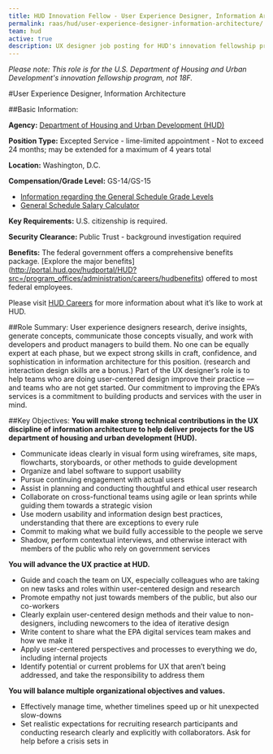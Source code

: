 ```yaml
---
title: HUD Innovation Fellow - User Experience Designer, Information Architecture
permalink: raas/hud/user-experience-designer-information-architecture/
team: hud
active: true
description: UX designer job posting for HUD's innovation fellowship program.
---
```


*Please note: This role is for the U.S. Department of Housing and Urban Development's innovation fellowship program, not 18F.*

#User Experience Designer, Information Architecture

##Basic Information:

**Agency:** [Department of Housing and Urban Development (HUD)](http://portal.hud.gov/hudportal/HUD)

**Position Type:** Excepted Service - lime-limited appointment - Not to exceed 24 months; may be extended for a maximum of 4 years total

**Location:** Washington, D.C.

**Compensation/Grade Level:** GS-14/GS-15

- [Information regarding the General Schedule Grade Levels](https://www.opm.gov/policy-data-oversight/pay-leave/pay-systems/general-schedule)
- [General Schedule Salary Calculator](https://www.opm.gov/policy-data-oversight/pay-leave/salaries-wages/2016/general-schedule-gs-salary-calculator/)

**Key Requirements:** U.S. citizenship is required.

**Security Clearance:** Public Trust - background investigation required

**Benefits:** The federal government offers a comprehensive benefits package. [Explore the major benefits] (http://portal.hud.gov/hudportal/HUD?src=/program_offices/administration/careers/hudbenefits) offered to most federal employees. 

Please visit [HUD Careers](http://portal.hud.gov/hudportal/HUD?src=/program_offices/administration/careers) for more information about what it’s like to work at HUD.
 
##Role Summary:
User experience designers research, derive insights, generate concepts, communicate those concepts visually, and work with developers and product managers to build them. No one can be equally expert at each phase, but we expect strong skills in craft, confidence, and sophistication in information architecture for this position. (research and interaction design skills are a bonus.) Part of the UX designer’s role is to help teams who are doing user-centered design improve their practice — and teams who are not get started. Our commitment to improving the EPA’s services is a commitment to building products and services with the user in mind.

##Key Objectives:
**You will make strong technical contributions in the UX discipline of information architecture to help deliver projects for the US department of housing and urban development (HUD).**

- Communicate ideas clearly in visual form using wireframes, site maps, flowcharts, storyboards, or other methods to guide development
- Organize and label software to support usability
- Pursue continuing engagement with actual users
- Assist in planning and conducting thoughtful and ethical user research
- Collaborate on cross-functional teams using agile or lean sprints while guiding them towards a strategic vision
- Use modern usability and information design best practices, understanding that there are exceptions to every rule
- Commit to making what we build fully accessible to the people we serve
- Shadow, perform contextual interviews, and otherwise interact with members of the public who rely on government services

**You will advance the UX practice at HUD.**

- Guide and coach the team on UX, especially colleagues who are taking on new tasks and roles within user-centered design and research
- Promote empathy not just towards members of the public, but also our co-workers
- Clearly explain user-centered design methods and their value to non-designers, including newcomers to the idea of iterative design
- Write content to share what the EPA digital services team makes and how we make it
- Apply user-centered perspectives and processes to everything we do, including internal projects
- Identify potential or current problems for UX that aren’t being addressed, and take the responsibility to address them

**You will balance multiple organizational objectives and values.**

- Effectively manage time, whether timelines speed up or hit unexpected slow-downs  
- Set realistic expectations for recruiting research participants and conducting research clearly and explicitly with collaborators. Ask for help before a crisis sets in

